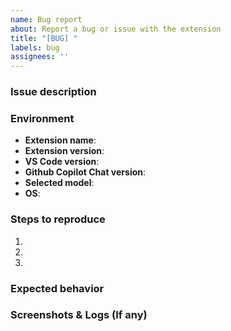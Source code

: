 ```yaml
---
name: Bug report
about: Report a bug or issue with the extension
title: "[BUG] "
labels: bug
assignees: ''
---
```


### Issue description
<!-- Provide a clear and concise description of the issue. -->

### Environment
- **Extension name**: <!-- e.g. vscode-java-upgrade, migrate-to-azure -->
- **Extension version**: <!-- e.g. 0.14.0 -->
- **VS Code version**:  <!-- vscode version, e.g. 1.100.0-insider -->
- **Github Copilot Chat version**: <!-- e.g. 0.27.2025042401 -->
- **Selected model**: <!-- e.g. gpt-4o -->
- **OS**: <!-- e.g. Windows 11, macOS -->

### Steps to reproduce
1. <!-- Step 1 -->
2. <!-- Step 2 -->
3. <!-- Continue as needed -->

### Expected behavior
<!-- Describe what you expected to happen. -->

### Screenshots & Logs (If any)
<!-- Please zip the '.github/javaupgrade/$session' folder in your project root and attach it to the issue. -->
